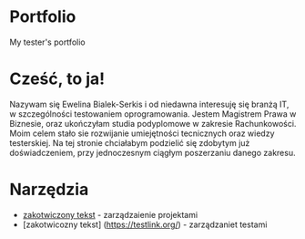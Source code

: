# Portfolio
My tester's portfolio
# Cześć, to ja!
Nazywam się Ewelina Bialek-Serkis i od niedawna interesuję się branżą IT, w szczególności testowaniem oprogramowania. Jestem Magistrem Prawa w Biznesie, oraz ukończyłam studia podyplomowe w zakresie Rachunkowości. Moim celem stało sie rozwijanie umiejętności tecnicznych oraz wiedzy testerskiej. Na tej stronie chciałabym podzielić się zdobytym już doświadczeniem, przy jednoczesnym ciągłym poszerzaniu danego zakresu.
#  Narzędzia
* [zakotwiczony tekst](https://www.atlassian.com/software/jira) -  zarządzaienie projektami
*  [zakotwicozny tekst] (https://testlink.org/) - zarządzaniet testami

